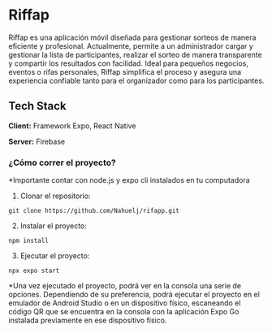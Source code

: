
# Riffap

Riffap es una aplicación móvil diseñada para gestionar sorteos de manera eficiente y profesional. Actualmente, permite a un administrador cargar y gestionar la lista de participantes, realizar el sorteo de manera transparente y compartir los resultados con facilidad. Ideal para pequeños negocios, eventos o rifas personales, Riffap simplifica el proceso y asegura una experiencia confiable tanto para el organizador como para los participantes.

## Tech Stack

**Client:** Framework Expo, React Native

**Server:** Firebase


### ¿Cómo correr el proyecto?


*Importante contar con node.js y expo cli instalados en tu computadora


1. Clonar el repositorio: 
```
git clone https://github.com/Nahuelj/rifapp.git
```

2. Instalar el proyecto:
```
npm install
```

3. Ejecutar el proyecto:
```
npx expo start
```


*Una vez ejecutado el proyecto, podrá ver en la consola una serie de opciones. Dependiendo de su preferencia, podrá ejecutar el proyecto en el emulador de Android Studio o en un dispositivo físico, escaneando el código QR que se encuentra en la consola con la aplicación Expo Go instalada previamente en ese dispositivo físico.